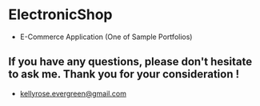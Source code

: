 # ElectronicShop
- E-Commerce Application (One of Sample Portfolios)

## If you have any questions, please don't hesitate to ask me. Thank you for your consideration !
- kellyrose.evergreen@gmail.com

